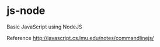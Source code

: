 # js-node

Basic JavaScript using NodeJS

Reference
http://javascript.cs.lmu.edu/notes/commandlinejs/
